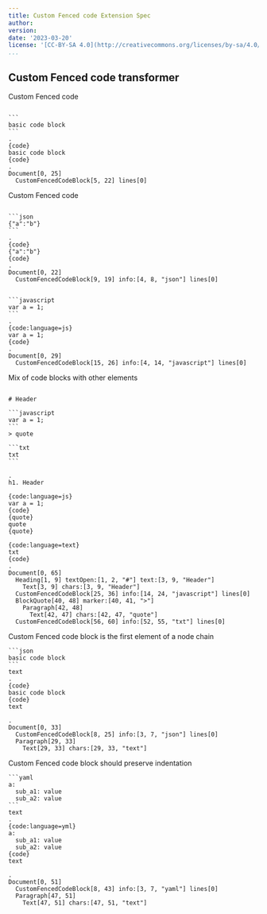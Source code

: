 ```yaml
---
title: Custom Fenced code Extension Spec
author:
version:
date: '2023-03-20'
license: '[CC-BY-SA 4.0](http://creativecommons.org/licenses/by-sa/4.0/)'
...
```



## Custom Fenced code transformer

Custom Fenced code

```````````````````````````````` example Custom Fenced code transformer: 1

```
basic code block
```
.
{code}
basic code block
{code}
.
Document[0, 25]
  CustomFencedCodeBlock[5, 22] lines[0]
````````````````````````````````


Custom Fenced code

```````````````````````````````` example Custom Fenced code transformer: 2

```json
{"a":"b"}
```
.
{code}
{"a":"b"}
{code}
.
Document[0, 22]
  CustomFencedCodeBlock[9, 19] info:[4, 8, "json"] lines[0]
````````````````````````````````


```````````````````````````````` example Custom Fenced code transformer: 3

```javascript
var a = 1;
```
.
{code:language=js}
var a = 1;
{code}
.
Document[0, 29]
  CustomFencedCodeBlock[15, 26] info:[4, 14, "javascript"] lines[0]
````````````````````````````````

Mix of code blocks with other elements


```````````````````````````````` example Custom Fenced code transformer: 4

# Header

```javascript
var a = 1;
```
> quote

```txt
txt
```

.
h1. Header

{code:language=js}
var a = 1;
{code}
{quote}
quote
{quote}

{code:language=text}
txt
{code}
.
Document[0, 65]
  Heading[1, 9] textOpen:[1, 2, "#"] text:[3, 9, "Header"]
    Text[3, 9] chars:[3, 9, "Header"]
  CustomFencedCodeBlock[25, 36] info:[14, 24, "javascript"] lines[0]
  BlockQuote[40, 48] marker:[40, 41, ">"]
    Paragraph[42, 48]
      Text[42, 47] chars:[42, 47, "quote"]
  CustomFencedCodeBlock[56, 60] info:[52, 55, "txt"] lines[0]
````````````````````````````````

Custom Fenced code block is the first element of a node chain

```````````````````````````````` example Custom Fenced code transformer: 5
```json
basic code block
```
text
.
{code}
basic code block
{code}
text

.
Document[0, 33]
  CustomFencedCodeBlock[8, 25] info:[3, 7, "json"] lines[0]
  Paragraph[29, 33]
    Text[29, 33] chars:[29, 33, "text"]
````````````````````````````````


Custom Fenced code block should preserve indentation

```````````````````````````````` example Custom Fenced code transformer: 6
```yaml
a:
  sub_a1: value
  sub_a2: value
```
text
.
{code:language=yml}
a:
  sub_a1: value
  sub_a2: value
{code}
text

.
Document[0, 51]
  CustomFencedCodeBlock[8, 43] info:[3, 7, "yaml"] lines[0]
  Paragraph[47, 51]
    Text[47, 51] chars:[47, 51, "text"]
````````````````````````````````